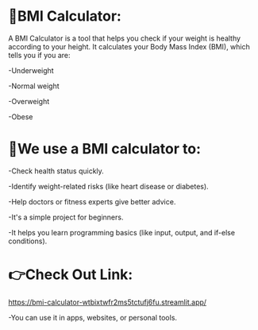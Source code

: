 # 🚀BMI Calculator:

A BMI Calculator is a tool that helps you check if your weight is healthy according to your height. It calculates your Body Mass Index (BMI), which tells you if you are:

-Underweight

-Normal weight

-Overweight

-Obese

# 🚀We use a BMI calculator to:

-Check health status quickly.

-Identify weight-related risks (like heart disease or diabetes).

-Help doctors or fitness experts give better advice.

-It's a simple project for beginners.

-It helps you learn programming basics (like input, output, and if-else conditions).

# 👉Check Out Link: 
https://bmi-calculator-wtbixtwfr2ms5tctufj6fu.streamlit.app/

-You can use it in apps, websites, or personal tools.

